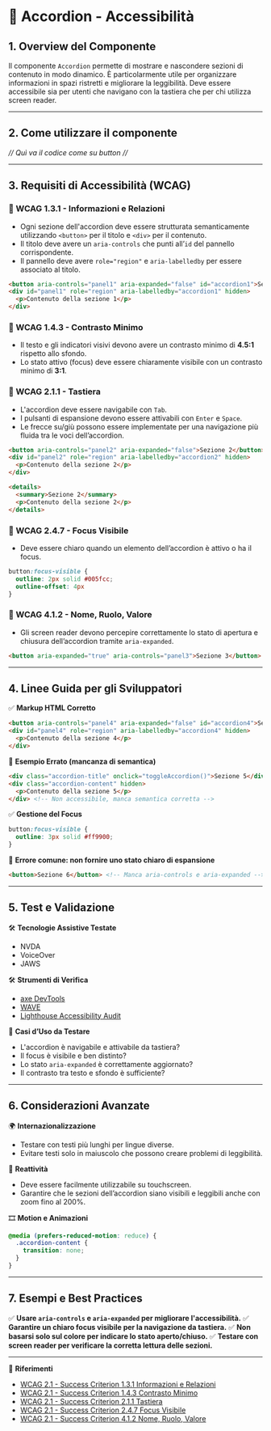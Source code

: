 
# 📌 Accordion - Accessibilità

## 1. Overview del Componente
Il componente `Accordion` permette di mostrare e nascondere sezioni di contenuto in modo dinamico. È particolarmente utile per organizzare informazioni in spazi ristretti e migliorare la leggibilità. Deve essere accessibile sia per utenti che navigano con la tastiera che per chi utilizza screen reader.

---
## 2. Come utilizzare il componente

*// Quì va il codice come su button //*

---

## 3. Requisiti di Accessibilità (WCAG)

### 🔹 WCAG 1.3.1 - Informazioni e Relazioni
- Ogni sezione dell'accordion deve essere strutturata semanticamente utilizzando `<button>` per il titolo e `<div>` per il contenuto.
- Il titolo deve avere un `aria-controls` che punti all’`id` del pannello corrispondente.
- Il pannello deve avere `role="region"` e `aria-labelledby` per essere associato al titolo.

```html
<button aria-controls="panel1" aria-expanded="false" id="accordion1">Sezione 1</button>
<div id="panel1" role="region" aria-labelledby="accordion1" hidden>
  <p>Contenuto della sezione 1</p>
</div>
```

### 🔹 WCAG 1.4.3 - Contrasto Minimo
- Il testo e gli indicatori visivi devono avere un contrasto minimo di **4.5:1** rispetto allo sfondo.
- Lo stato attivo (focus) deve essere chiaramente visibile con un contrasto minimo di **3:1**.

### 🔹 WCAG 2.1.1 - Tastiera
- L'accordion deve essere navigabile con `Tab`.
- I pulsanti di espansione devono essere attivabili con `Enter` e `Space`.
- Le frecce su/giù possono essere implementate per una navigazione più fluida tra le voci dell’accordion.

```html
<button aria-controls="panel2" aria-expanded="false">Sezione 2</button>
<div id="panel2" role="region" aria-labelledby="accordion2" hidden>
  <p>Contenuto della sezione 2</p>
</div>

<details>
  <summary>Sezione 2</summary>
  <p>Contenuto della sezione 2</p>
</details>
```

### 🔹 WCAG 2.4.7 - Focus Visibile
- Deve essere chiaro quando un elemento dell’accordion è attivo o ha il focus.

```css
button:focus-visible {
  outline: 2px solid #005fcc;
  outline-offset: 4px 
}
```

### 🔹 WCAG 4.1.2 - Nome, Ruolo, Valore
- Gli screen reader devono percepire correttamente lo stato di apertura e chiusura dell’accordion tramite `aria-expanded`.

```html
<button aria-expanded="true" aria-controls="panel3">Sezione 3</button>
```

---

## 4. Linee Guida per gli Sviluppatori

✅ **Markup HTML Corretto**
```html
<button aria-controls="panel4" aria-expanded="false" id="accordion4">Sezione 4</button>
<div id="panel4" role="region" aria-labelledby="accordion4" hidden>
  <p>Contenuto della sezione 4</p>
</div>
```

🚫 **Esempio Errato (mancanza di semantica)**
```html
<div class="accordion-title" onclick="toggleAccordion()">Sezione 5</div>
<div class="accordion-content" hidden>
  <p>Contenuto della sezione 5</p>
</div> <!-- Non accessibile, manca semantica corretta -->
```

✅ **Gestione del Focus**
```css
button:focus-visible {
  outline: 3px solid #ff9900;
}
```

🚫 **Errore comune: non fornire uno stato chiaro di espansione**
```html
<button>Sezione 6</button> <!-- Manca aria-controls e aria-expanded -->
```

---

## 5. Test e Validazione

🛠 **Tecnologie Assistive Testate**
- NVDA
- VoiceOver
- JAWS

🛠 **Strumenti di Verifica**
- [axe DevTools](https://www.deque.com/axe/)
- [WAVE](https://wave.webaim.org/)
- [Lighthouse Accessibility Audit](https://developers.google.com/web/tools/lighthouse/)

🎯 **Casi d’Uso da Testare**
- L'accordion è navigabile e attivabile da tastiera?
- Il focus è visibile e ben distinto?
- Lo stato `aria-expanded` è correttamente aggiornato?
- Il contrasto tra testo e sfondo è sufficiente?

---

## 6. Considerazioni Avanzate

🌍 **Internazionalizzazione**
- Testare con testi più lunghi per lingue diverse.
- Evitare testi solo in maiuscolo che possono creare problemi di leggibilità.

📱 **Reattività**
- Deve essere facilmente utilizzabile su touchscreen.
- Garantire che le sezioni dell’accordion siano visibili e leggibili anche con zoom fino al 200%.

🎞 **Motion e Animazioni**
```css
@media (prefers-reduced-motion: reduce) {
  .accordion-content {
    transition: none;
  }
}
```

---

## 7. Esempi e Best Practices
✅ **Usare `aria-controls` e `aria-expanded` per migliorare l'accessibilità.**
✅ **Garantire un chiaro focus visibile per la navigazione da tastiera.**
✅ **Non basarsi solo sul colore per indicare lo stato aperto/chiuso.**
✅ **Testare con screen reader per verificare la corretta lettura delle sezioni.**

---

📌 **Riferimenti**
- [WCAG 2.1 - Success Criterion 1.3.1 Informazioni e Relazioni](https://www.w3.org/TR/WCAG21/#info-and-relationships)
- [WCAG 2.1 - Success Criterion 1.4.3 Contrasto Minimo](https://www.w3.org/TR/WCAG21/#contrast-minimum)
- [WCAG 2.1 - Success Criterion 2.1.1 Tastiera](https://www.w3.org/TR/WCAG21/#keyboard)
- [WCAG 2.1 - Success Criterion 2.4.7 Focus Visibile](https://www.w3.org/TR/WCAG21/#focus-visible)
- [WCAG 2.1 - Success Criterion 4.1.2 Nome, Ruolo, Valore](https://www.w3.org/TR/WCAG21/#name-role-value)
